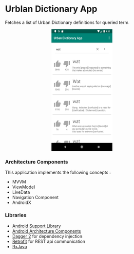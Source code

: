 # Urblan Dictionary App

Fetches a list of Urban Dictionary definitions for queried term.



<p align="center">
<img src="https://github.com/BANEdesign/urbanD/blob/master/screenshots/Screenshot_1578590450.png" alt="Drawing" width="200" height="400"/>
</p>  

### Architecture Components
This application implements the following concepts :
- MVVM
- ViewModel
- LiveData
- Navigation Component
- AndroidX

### Libraries
* [Android Support Library][support-lib]
* [Android Architecture Components][arch]
* [Dagger 2][dagger2] for dependency injection
* [Retrofit][retrofit] for REST api communication
* [RxJava][rxjava]

[support-lib]: https://developer.android.com/topic/libraries/support-library/index.html
[arch]: https://developer.android.com/arch
[dagger2]: https://google.github.io/dagger
[retrofit]: http://square.github.io/retrofit
[rxjava]: https://github.com/ReactiveX/RxJava
